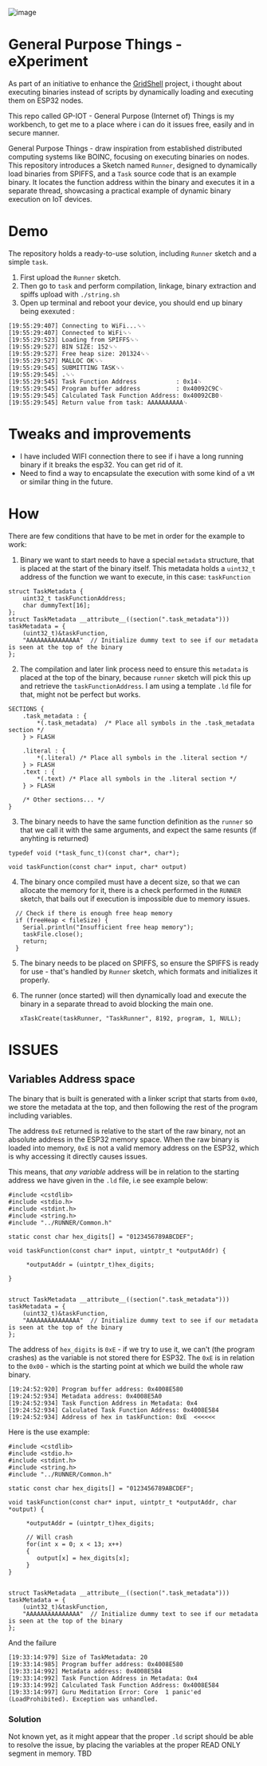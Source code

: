 ![image](https://github.com/invpe/GP-IOT/assets/106522950/b72d07c3-76c9-4583-8f40-53f39d463f7a)

# General Purpose Things - eXperiment

As part of an initiative to enhance the [GridShell](https://github.com/invpe/GridShell) project, i thought about executing binaries instead of scripts by dynamically loading and executing them on ESP32 nodes.

This repo called GP-IOT - General Purpose (Internet of) Things is my workbench, to get me to a place where i can do it issues free, easily and in secure manner.

General Purpose Things - draw inspiration from established distributed computing systems like BOINC, focusing on executing binaries on nodes. This repository introduces a Sketch named `Runner`, designed to dynamically load binaries from SPIFFS, and a `Task` source code that is an example binary. It locates the function address within the binary and executes it in a separate thread, showcasing a practical example of dynamic binary execution on IoT devices.

# Demo

The repository holds a ready-to-use solution, including `Runner` sketch and a simple `task`.

1. First upload the `Runner` sketch.
2. Then go to `task` and perform compilation, linkage, binary extraction and spiffs upload with `./string.sh`
3. Open up terminal and reboot your device, you should end up binary being exexuted :

```
[19:55:29:407] Connecting to WiFi...␍␊
[19:55:29:407] Connected to WiFi␍␊
[19:55:29:523] Loading from SPIFFS␍␊
[19:55:29:527] BIN SIZE: 152␍␊
[19:55:29:527] Free heap size: 201324␍␊
[19:55:29:527] MALLOC OK␍␊
[19:55:29:545] SUBMITTING TASK␍␊
[19:55:29:545] .␍␊
[19:55:29:545] Task Function Address           : 0x14␊
[19:55:29:545] Program buffer address          : 0x40092C9C␊
[19:55:29:545] Calculated Task Function Address: 0x40092CB0␊
[19:55:29:545] Return value from task: AAAAAAAAAA␊
```   

# Tweaks and improvements

- I have included WIFI connection there to see if i have a long running binary if it breaks the esp32. You can get rid of it.
- Need to find a way to encapsulate the execution with some kind of a `VM` or similar thing in the future.

# How

There are few conditions that have to be met in order for the example to work:

1. Binary we want to start needs to have a special `metadata` structure, that is placed at the start of the binary itself.
   This metadata holds a `uint32_t` address of the function we want to execute, in this case: `taskFunction`

```
struct TaskMetadata {    
    uint32_t taskFunctionAddress;       
    char dummyText[16];  
}; 
struct TaskMetadata __attribute__((section(".task_metadata"))) taskMetadata = {    
    (uint32_t)&taskFunction,
    "AAAAAAAAAAAAAAA"  // Initialize dummy text to see if our metadata is seen at the top of the binary
};
```

2. The compilation and later link process need to ensure this `metadata` is placed at the top of the binary, because `runner` sketch will pick this up and retrieve the `taskFunctionAddress`. I am using a template `.ld` file for that, might not be perfect but works.


```
SECTIONS {
    .task_metadata : {
        *(.task_metadata)  /* Place all symbols in the .task_metadata section */
    } > FLASH

    .literal : {
        *(.literal) /* Place all symbols in the .literal section */
    } > FLASH
    .text : {
        *(.text) /* Place all symbols in the .literal section */
    } > FLASH

    /* Other sections... */
}
```

3. The binary needs to have the same function definition as the `runner` so that we call it with the same arguments, and expect the same resunts (if anyhting is returned)

`typedef void (*task_func_t)(const char*, char*);`

`void taskFunction(const char* input, char* output)`


4. The binary once compiled must have a decent size, so that we can allocate the memory for it, there is a check performed in the `RUNNER` sketch, that bails out if execution is impossible due to memory issues.

```
  // Check if there is enough free heap memory
  if (freeHeap < fileSize) {
    Serial.println("Insufficient free heap memory");
    taskFile.close();
    return;
  }
```

5. The binary needs to be placed on SPIFFS, so ensure the SPIFFS is ready for use - that's handled by `Runner` sketch, which formats and initializes it properly.
6. The runner (once started) will then dynamically load and execute the binary in a separate thread to avoid blocking the main one.
   
   `xTaskCreate(taskRunner, "TaskRunner", 8192, program, 1, NULL);`
   

# ISSUES

## Variables Address space

The binary that is built is generated with a linker script that starts from `0x00`,
we store the metadata at the top, and then following the rest of the program including variables.

The address `0xE` returned is relative to the start of the raw binary, not an absolute address in the ESP32 memory space. When the raw binary is loaded into memory, `0xE` is not a valid memory address on the ESP32, which is why accessing it directly causes issues.

This means, that _any variable_ address will be in relation to the starting address we have given in the `.ld` file, i.e see example below:

```
#include <cstdlib>
#include <stdio.h>
#include <stdint.h>
#include <string.h>
#include "../RUNNER/Common.h" 

static const char hex_digits[] = "0123456789ABCDEF";
 
void taskFunction(const char* input, uintptr_t *outputAddr) {  
     
     *outputAddr = (uintptr_t)hex_digits;
     
}
 

struct TaskMetadata __attribute__((section(".task_metadata"))) taskMetadata = {    
    (uint32_t)&taskFunction,
    "AAAAAAAAAAAAAAA"  // Initialize dummy text to see if our metadata is seen at the top of the binary
};
```

The address of `hex_digits` is `0xE` - if we try to use it, we can't (the program crashes) as the variable is not stored there for ESP32.
The `0xE` is in relation to the `0x00` - which is the starting point at which we build the whole raw binary.

```
[19:24:52:920] Program buffer address: 0x4008E580
[19:24:52:934] Metadata address: 0x4008E5A0
[19:24:52:934] Task Function Address in Metadata: 0x4
[19:24:52:934] Calculated Task Function Address: 0x4008E584
[19:24:52:934] Address of hex in taskFunction: 0xE  <<<<<<
```

Here is the use example:

```
#include <cstdlib>
#include <stdio.h>
#include <stdint.h>
#include <string.h>
#include "../RUNNER/Common.h" 

static const char hex_digits[] = "0123456789ABCDEF";
 
void taskFunction(const char* input, uintptr_t *outputAddr, char *output) {  
          
     *outputAddr = (uintptr_t)hex_digits;

     // Will crash
     for(int x = 0; x < 13; x++)
     {
        output[x] = hex_digits[x];
     }
}
 

struct TaskMetadata __attribute__((section(".task_metadata"))) taskMetadata = {    
    (uint32_t)&taskFunction,
    "AAAAAAAAAAAAAAA"  // Initialize dummy text to see if our metadata is seen at the top of the binary
};

```

And the failure

```
[19:33:14:979] Size of TaskMetadata: 20
[19:33:14:985] Program buffer address: 0x4008E580
[19:33:14:992] Metadata address: 0x4008E5B4
[19:33:14:992] Task Function Address in Metadata: 0x4
[19:33:14:992] Calculated Task Function Address: 0x4008E584
[19:33:14:997] Guru Meditation Error: Core  1 panic'ed (LoadProhibited). Exception was unhandled.
```

### Solution

Not known yet, as it might appear that the proper `.ld` script should be able to resolve the issue, by placing the variables at the proper READ ONLY segment in memory. TBD
